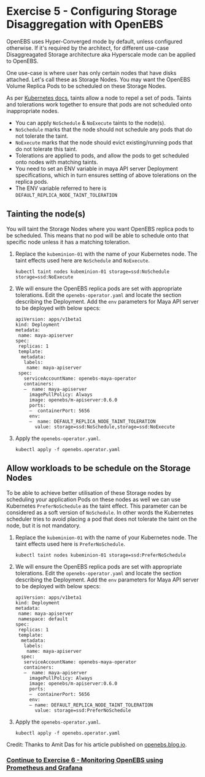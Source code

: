 # Exercise 5 - Configuring Storage Disaggregation with OpenEBS

OpenEBS uses Hyper-Converged mode by default, unless configured otherwise. If it's required by the architect, for different use-case  Disaggreagated Storage architecture aka Hyperscale mode can be applied to OpenEBS.

One use-case is where user has only certain nodes that have disks attached. Let's call these as Storage Nodes. You may want the OpenEBS Volume Replica Pods to be scheduled on these Storage Nodes.

As per [Kubernetes docs](https://kubernetes.io/docs/concepts/configuration/taint-and-toleration/), taints allow a node to repel a set of pods. Taints and tolerations work together to ensure that pods are not scheduled onto inappropriate nodes.

- You can apply `NoSchedule` & `NoExecute` taints to the node(s).
- `NoSchedule` marks that the node should not schedule any pods that do not tolerate the taint.
- `NoExecute` marks that the node should evict existing/running pods that do not tolerate this taint.
- Tolerations are applied to pods, and allow the pods to get scheduled onto nodes with matching taints.
- You need to set an ENV variable in maya API server Deployment specifications, which in turn ensures setting of above tolerations on the replica pods.
- The ENV variable referred to here is `DEFAULT_REPLICA_NODE_TAINT_TOLERATION`

## Tainting the node(s)

You will taint the Storage Nodes where you want OpenEBS replica pods to be scheduled. This means that no pod will be able to schedule onto that specific node unless it has a matching toleration. 

1.  Replace the `kubeminion-01` with the name of your Kubernetes node. The taint effects used here are `NoSchedule` and `NoExecute`.

    ```
    kubectl taint nodes kubeminion-01 storage=ssd:NoSchedule storage=ssd:NoExecute
    ```

2.  We will ensure the OpenEBS replica pods are set with appropriate tolerations. Edit the `openebs-operator.yaml` and locate the section describing the Deployment. Add the `env` parameters for Maya API server to be deployed with below specs: 

    ```
    apiVersion: apps/v1beta1
    kind: Deployment
    metadata:
     name: maya-apiserver
    spec:
     replicas: 1
     template:
      metadata:
       labels:
        name: maya-apiserver
     spec:
       serviceAccountName: openebs-maya-operator
       containers:
       —  name: maya-apiserver
         imagePullPolicy: Always
         image: openebs/m-apiserver:0.6.0
         ports:
         —  containerPort: 5656
         env:
         —  name: DEFAULT_REPLICA_NODE_TAINT_TOLERATION
           value: storage=ssd:NoSchedule,storage=ssd:NoExecute
    ```

3.  Apply the `openebs-operator.yaml`.

    ```
    kubectl apply -f openebs.operator.yaml
    ```

## Allow workloads to be schedule on the Storage Nodes

To be able to achieve better utilisation of these Storage nodes by scheduling your application Pods on these nodes as well we can use Kubernetes `PreferNoSchedule` as the taint effect.
This parameter can be considered as a soft version of `NoSchedule`. In other words the Kubernetes scheduler tries to avoid placing a pod that does not tolerate the taint on the node, but it is not mandatory.

1.  Replace the `kubeminion-01` with the name of your Kubernetes node. The taint effects used here is `PreferNoSchedule`.

    ```
    kubectl taint nodes kubeminion-01 storage=ssd:PreferNoSchedule
    ```

2.  We will ensure the OpenEBS replica pods are set with appropriate tolerations. Edit the `openebs-operator.yaml` and locate the section describing the Deployment. Add the `env` parameters for Maya API server to be deployed with below specs: 
    
    ```
    apiVersion: apps/v1beta1
    kind: Deployment
    metadata:
     name: maya-apiserver
     namespace: default
    spec:
     replicas: 1
     template:
      metadata:
       labels:
        name: maya-apiserver
      spec:
       serviceAccountName: openebs-maya-operator
       containers:
       —  name: maya-apiserver
         imagePullPolicy: Always
         image: openebs/m-apiserver:0.6.0
         ports:
         —  containerPort: 5656
         env:
         — name: DEFAULT_REPLICA_NODE_TAINT_TOLERATION
           value: storage=ssd:PreferNoSchedule
     ```

3.  Apply the `openebs-operator.yaml`.

    ```
    kubectl apply -f openebs.operator.yaml
    ```

Credit: Thanks to Amit Das for his article published on [openebs.blog.io](https://blog.openebs.io/how-do-i-configure-openebs-to-use-storage-on-specific-kubernetes-nodes-361e3e842a78).
   
### [Continue to Exercise 6 - Monitoring OpenEBS using Prometheus and Grafana](../exercise-6)
